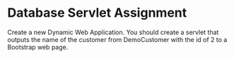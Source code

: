 # Database Servlet Assignment

Create a new Dynamic Web Application. You should create a servlet that outputs the name of the customer from DemoCustomer with the id of 2 to a Bootstrap web page.